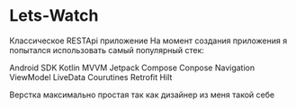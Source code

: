 ﻿# Lets-Watch
Классическое RESTApi приложение
На момент создания приложения я попытался использовать самый популярный стек:

Android SDK
Kotlin
MVVM
Jetpack Compose 
Conpose Navigation
ViewModel
LiveData
Courutines 
Retrofit
Hilt


Верстка максимально простая так как дизайнер из меня такой себе
